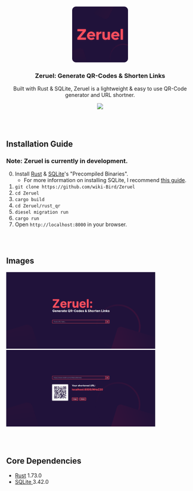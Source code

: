 <p align="center"><a href="#" target="_blank" rel="noreferrer noopener"><img width="150" alt="Zeruel Logo" src="./images/Zeruallogoo2.png"></a></p>


<h3 align="center"> Zeruel: Generate QR-Codes & Shorten Links</h3>

<p align="center">Built with Rust & SQLite, Zeruel is a lightweight & easy to use QR-Code generator and URL shortner.</p>
<div align="center">
  <img src="https://github.com/wiki-Bird/Zeruel/actions/workflows/rust.yml/badge.svg">
  
</div>

<br/><br/>
## Installation Guide
### Note: Zeruel is currently in development.

0. Install <a href="https://www.rust-lang.org/learn/get-started" rel="noreferrer noopener">Rust</a> & <a href="https://www.sqlite.org/download.html" rel="noreferrer noopener">SQLite</a>'s "Precompiled Binaries".
   - For more information on installing SQLite, I recommend [this guide]().
2. `git clone https://github.com/wiki-Bird/Zeruel`
3. `cd Zeruel`
4. `cargo build`
5. `cd Zeruel/rust_qr`
6. `diesel migration run`
7. `cargo run`
8. Open `http://localhost:8000` in your browser.

<br/><br/>
## Images


<img width="400" src="./images/image2.png">
<img width="400" src="./images/image3.png">

<br/><br/>
## Core Dependencies
<ul>
  <li><a href="https://www.rust-lang.org" rel="noreferrer noopener">Rust</a> 1.73.0
  </li>
  <li><a href="https://www.sqlite.org/download.html" rel="noreferrer noopener">SQLite </a>3.42.0</li>
</ul> 
